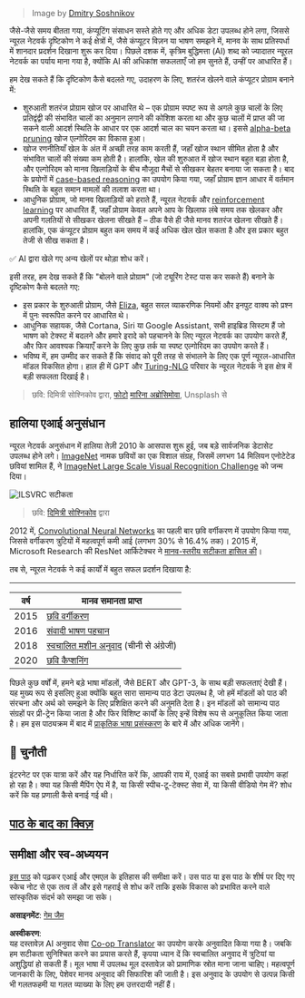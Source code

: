 <!--
CO_OP_TRANSLATOR_METADATA:
{
  "original_hash": "5d1cbc67a9690adb5b33adf297794087",
  "translation_date": "2025-08-24T09:51:41+00:00",
  "source_file": "lessons/1-Intro/README.md",
  "language_code": "hi"
}
-->
> Image by [Dmitry Soshnikov](http://soshnikov.com)

जैसे-जैसे समय बीतता गया, कंप्यूटिंग संसाधन सस्ते होते गए और अधिक डेटा उपलब्ध होने लगा, जिससे न्यूरल नेटवर्क दृष्टिकोण ने कई क्षेत्रों में, जैसे कंप्यूटर विज़न या भाषण समझने में, मानव के साथ प्रतिस्पर्धा में शानदार प्रदर्शन दिखाना शुरू कर दिया। पिछले दशक में, कृत्रिम बुद्धिमत्ता (AI) शब्द को ज्यादातर न्यूरल नेटवर्क का पर्याय माना गया है, क्योंकि AI की अधिकांश सफलताएँ जो हम सुनते हैं, उन्हीं पर आधारित हैं।

हम देख सकते हैं कि दृष्टिकोण कैसे बदलते गए, उदाहरण के लिए, शतरंज खेलने वाले कंप्यूटर प्रोग्राम बनाने में:

* शुरुआती शतरंज प्रोग्राम खोज पर आधारित थे – एक प्रोग्राम स्पष्ट रूप से अगले कुछ चालों के लिए प्रतिद्वंद्वी की संभावित चालों का अनुमान लगाने की कोशिश करता था और कुछ चालों में प्राप्त की जा सकने वाली आदर्श स्थिति के आधार पर एक आदर्श चाल का चयन करता था। इससे [alpha-beta pruning](https://en.wikipedia.org/wiki/Alpha%E2%80%93beta_pruning) खोज एल्गोरिदम का विकास हुआ।
* खोज रणनीतियाँ खेल के अंत में अच्छी तरह काम करती हैं, जहाँ खोज स्थान सीमित होता है और संभावित चालों की संख्या कम होती है। हालांकि, खेल की शुरुआत में खोज स्थान बहुत बड़ा होता है, और एल्गोरिदम को मानव खिलाड़ियों के बीच मौजूदा मैचों से सीखकर बेहतर बनाया जा सकता है। बाद के प्रयोगों में [case-based reasoning](https://en.wikipedia.org/wiki/Case-based_reasoning) का उपयोग किया गया, जहाँ प्रोग्राम ज्ञान आधार में वर्तमान स्थिति के बहुत समान मामलों की तलाश करता था।
* आधुनिक प्रोग्राम, जो मानव खिलाड़ियों को हराते हैं, न्यूरल नेटवर्क और [reinforcement learning](https://en.wikipedia.org/wiki/Reinforcement_learning) पर आधारित हैं, जहाँ प्रोग्राम केवल अपने आप के खिलाफ लंबे समय तक खेलकर और अपनी गलतियों से सीखकर खेलना सीखते हैं – ठीक वैसे ही जैसे मानव शतरंज खेलना सीखते हैं। हालांकि, एक कंप्यूटर प्रोग्राम बहुत कम समय में कई अधिक खेल खेल सकता है और इस प्रकार बहुत तेजी से सीख सकता है।

✅ AI द्वारा खेले गए अन्य खेलों पर थोड़ा शोध करें।

इसी तरह, हम देख सकते हैं कि "बोलने वाले प्रोग्राम" (जो ट्यूरिंग टेस्ट पास कर सकते हैं) बनाने के दृष्टिकोण कैसे बदलते गए:

* इस प्रकार के शुरुआती प्रोग्राम, जैसे [Eliza](https://en.wikipedia.org/wiki/ELIZA), बहुत सरल व्याकरणिक नियमों और इनपुट वाक्य को प्रश्न में पुनः स्वरूपित करने पर आधारित थे।
* आधुनिक सहायक, जैसे Cortana, Siri या Google Assistant, सभी हाइब्रिड सिस्टम हैं जो भाषण को टेक्स्ट में बदलने और हमारे इरादे को पहचानने के लिए न्यूरल नेटवर्क का उपयोग करते हैं, और फिर आवश्यक क्रियाएँ करने के लिए कुछ तर्क या स्पष्ट एल्गोरिदम का उपयोग करते हैं।
* भविष्य में, हम उम्मीद कर सकते हैं कि संवाद को पूरी तरह से संभालने के लिए एक पूर्ण न्यूरल-आधारित मॉडल विकसित होगा। हाल ही में GPT और [Turing-NLG](https://turing.microsoft.com/) परिवार के न्यूरल नेटवर्क ने इस क्षेत्र में बड़ी सफलता दिखाई है।

> छवि: दिमित्री सोश्निकोव द्वारा, [फोटो](https://unsplash.com/photos/r8LmVbUKgns) [मारिना अब्रोसिमोवा](https://unsplash.com/@abrosimova_marina_foto), Unsplash से

## हालिया एआई अनुसंधान

न्यूरल नेटवर्क अनुसंधान में हालिया तेज़ी 2010 के आसपास शुरू हुई, जब बड़े सार्वजनिक डेटासेट उपलब्ध होने लगे। [ImageNet](https://en.wikipedia.org/wiki/ImageNet) नामक छवियों का एक विशाल संग्रह, जिसमें लगभग 14 मिलियन एनोटेटेड छवियां शामिल हैं, ने [ImageNet Large Scale Visual Recognition Challenge](https://image-net.org/challenges/LSVRC/) को जन्म दिया।

![ILSVRC सटीकता](../../../../lessons/1-Intro/images/ilsvrc.gif)

> छवि: [दिमित्री सोश्निकोव](http://soshnikov.com) द्वारा

2012 में, [Convolutional Neural Networks](../4-ComputerVision/07-ConvNets/README.md) का पहली बार छवि वर्गीकरण में उपयोग किया गया, जिससे वर्गीकरण त्रुटियों में महत्वपूर्ण कमी आई (लगभग 30% से 16.4% तक)। 2015 में, Microsoft Research की ResNet आर्किटेक्चर ने [मानव-स्तरीय सटीकता हासिल की](https://doi.org/10.1109/ICCV.2015.123)।

तब से, न्यूरल नेटवर्क ने कई कार्यों में बहुत सफल प्रदर्शन दिखाया है:

---

वर्ष | मानव समानता प्राप्त
-----|--------
2015 | [छवि वर्गीकरण](https://doi.org/10.1109/ICCV.2015.123)
2016 | [संवादी भाषण पहचान](https://arxiv.org/abs/1610.05256)
2018 | [स्वचालित मशीन अनुवाद](https://arxiv.org/abs/1803.05567) (चीनी से अंग्रेजी)
2020 | [छवि कैप्शनिंग](https://arxiv.org/abs/2009.13682)

पिछले कुछ वर्षों में, हमने बड़े भाषा मॉडलों, जैसे BERT और GPT-3, के साथ बड़ी सफलताएं देखी हैं। यह मुख्य रूप से इसलिए हुआ क्योंकि बहुत सारा सामान्य पाठ डेटा उपलब्ध है, जो हमें मॉडलों को पाठ की संरचना और अर्थ को समझने के लिए प्रशिक्षित करने की अनुमति देता है। इन मॉडलों को सामान्य पाठ संग्रहों पर प्री-ट्रेन किया जाता है और फिर विशिष्ट कार्यों के लिए इन्हें विशेष रूप से अनुकूलित किया जाता है। हम इस पाठ्यक्रम में बाद में [प्राकृतिक भाषा प्रसंस्करण](../5-NLP/README.md) के बारे में और अधिक जानेंगे।

## 🚀 चुनौती

इंटरनेट पर एक यात्रा करें और यह निर्धारित करें कि, आपकी राय में, एआई का सबसे प्रभावी उपयोग कहां हो रहा है। क्या यह किसी मैपिंग ऐप में है, या किसी स्पीच-टू-टेक्स्ट सेवा में, या किसी वीडियो गेम में? शोध करें कि यह प्रणाली कैसे बनाई गई थी।

## [पाठ के बाद का क्विज़](https://red-field-0a6ddfd03.1.azurestaticapps.net/quiz/201)

## समीक्षा और स्व-अध्ययन

[इस पाठ](https://github.com/microsoft/ML-For-Beginners/tree/main/1-Introduction/2-history-of-ML) को पढ़कर एआई और एमएल के इतिहास की समीक्षा करें। उस पाठ या इस पाठ के शीर्ष पर दिए गए स्केच नोट से एक तत्व लें और इसे गहराई से शोध करें ताकि इसके विकास को प्रभावित करने वाले सांस्कृतिक संदर्भ को समझा जा सके।

**असाइनमेंट**: [गेम जैम](assignment.md)

**अस्वीकरण**:  
यह दस्तावेज़ AI अनुवाद सेवा [Co-op Translator](https://github.com/Azure/co-op-translator) का उपयोग करके अनुवादित किया गया है। जबकि हम सटीकता सुनिश्चित करने का प्रयास करते हैं, कृपया ध्यान दें कि स्वचालित अनुवाद में त्रुटियां या अशुद्धियां हो सकती हैं। मूल भाषा में उपलब्ध मूल दस्तावेज़ को प्रामाणिक स्रोत माना जाना चाहिए। महत्वपूर्ण जानकारी के लिए, पेशेवर मानव अनुवाद की सिफारिश की जाती है। इस अनुवाद के उपयोग से उत्पन्न किसी भी गलतफहमी या गलत व्याख्या के लिए हम उत्तरदायी नहीं हैं।